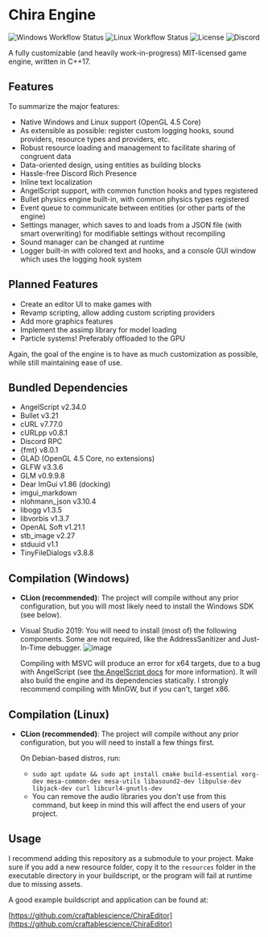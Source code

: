 # Chira Engine
![Windows Workflow Status](https://img.shields.io/github/workflow/status/craftablescience/ChiraEngine/Build%20(Windows)?label=Windows)
![Linux Workflow Status](https://img.shields.io/github/workflow/status/craftablescience/ChiraEngine/Build%20(Linux)?label=Linux)
![License](https://img.shields.io/github/license/craftablescience/ChiraEngine?label=License)
![Discord](https://img.shields.io/discord/678074864346857482?label=Discord&logo=Discord&logoColor=%23FFFFFF)

A fully customizable (and heavily work-in-progress) MIT-licensed game engine, written in C++17.

## Features
To summarize the major features:
- Native Windows and Linux support (OpenGL 4.5 Core)
- As extensible as possible: register custom logging hooks, sound providers, resource types and providers, etc.
- Robust resource loading and management to facilitate sharing of congruent data
- Data-oriented design, using entities as building blocks
- Hassle-free Discord Rich Presence
- Inline text localization
- AngelScript support, with common function hooks and types registered
- Bullet physics engine built-in, with common physics types registered
- Event queue to communicate between entities (or other parts of the engine)
- Settings manager, which saves to and loads from a JSON file (with smart overwriting) for modifiable settings without recompiling
- Sound manager can be changed at runtime
- Logger built-in with colored text and hooks, and a console GUI window which uses the logging hook system

## Planned Features
- Create an editor UI to make games with
- Revamp scripting, allow adding custom scripting providers
- Add more graphics features
- Implement the assimp library for model loading
- Particle systems! Preferably offloaded to the GPU

Again, the goal of the engine is to have as much customization as possible, while still maintaining ease of use.

## Bundled Dependencies
- AngelScript v2.34.0
- Bullet v3.21
- cURL v7.77.0
- cURLpp v0.8.1
- Discord RPC
- {fmt} v8.0.1
- GLAD (OpenGL 4.5 Core, no extensions)
- GLFW v3.3.6
- GLM v0.9.9.8
- Dear ImGui v1.86 (docking)
- imgui_markdown
- nlohmann_json v3.10.4
- libogg v1.3.5
- libvorbis v1.3.7
- OpenAL Soft v1.21.1
- stb_image v2.27
- stduuid v1.1
- TinyFileDialogs v3.8.8

## Compilation (Windows)
- **CLion (recommended)**: The project will compile without any prior configuration, but you will most likely need to install the Windows SDK (see below).

- Visual Studio 2019: You will need to install (most of) the following components. Some are not required, like the AddressSanitizer and Just-In-Time debugger.
  ![image](https://user-images.githubusercontent.com/26600014/128105644-cfa92f30-dc96-4476-a4c9-8d8b5f3ce129.png)
  
  Compiling with MSVC will produce an error for x64 targets, due to a bug with AngelScript (see [the AngelScript docs](https://www.angelcode.com/angelscript/sdk/docs/manual/doc_compile_lib.html#doc_compile_win64) for more information).
  It will also build the engine and its dependencies statically.
  I strongly recommend compiling with MinGW, but if you can't, target x86.

## Compilation (Linux)
- **CLion (recommended)**: The project will compile without any prior configuration, but you will need to install a few things first.
  
  On Debian-based distros, run:
  - `sudo apt update && sudo apt install cmake build-essential xorg-dev mesa-common-dev mesa-utils libasound2-dev libpulse-dev libjack-dev curl libcurl4-gnutls-dev`
  - You can remove the audio libraries you don't use from this command, but keep in mind this will affect the end users of your project.

## Usage
I recommend adding this repository as a submodule to your project.
Make sure if you add a new resource folder, copy it to the `resources` folder in the executable directory in your buildscript, or the program will fail at runtime due to missing assets.

A good example buildscript and application can be found at:

[https://github.com/craftablescience/ChiraEditor](https://github.com/craftablescience/ChiraEditor)
